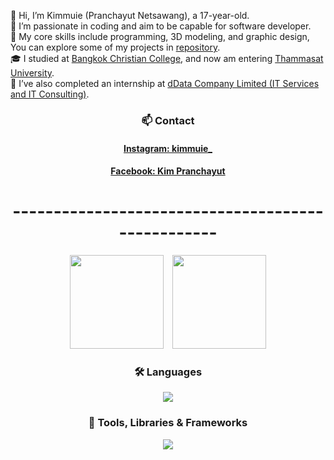 👋 Hi, I’m Kimmuie (Pranchayut Netsawang), a 17-year-old.  
🧐 I’m passionate in coding and aim to be capable for software developer.  
🎯 My core skills include programming, 3D modeling, and graphic design, You can explore some of my projects in [repository](https://github.com/Kimmuie?tab=repositories).  
🎓 I studied at [Bangkok Christian College](https://www.bcc.ac.th/), and now am entering [Thammasat University](https://tu.ac.th/en).  
💼 I’ve also completed an internship at [dData Company Limited (IT Services and IT Consulting)](https://th.linkedin.com/company/ddataco).  

<h3 align="center">📫 Contact</h3>
  <h4 align="center"><a href="https://instagram.com/kimmuie_">Instagram: kimmuie_</a></h4>
  <h4 align="center"><a href="https://www.facebook.com/pranchayut.netsawang/">Facebook: Kim Pranchayut</a></h4>  

<h1 align="center">--------------------------------------------------</h1>

<p align="center">
  <img src="https://github-readme-stats.vercel.app/api?username=kimmuie&show_icons=true&theme=dracula" style="margin-right: 10px; height: 150px;">
  <img src="https://github-readme-stats.vercel.app/api/top-langs/?username=kimmuie&layout=compact&langs_count=8&hide_border=false&title_color=ee688e&icon_color=6eb6c5&text_color=f8f8f2&bg_color=282a36" style="height: 150px;"/>
</p>

<h3 align="center">🛠️ Languages</h3>
<p align="center">
  <a href="https://skillicons.dev">
    <img src="https://skillicons.dev/icons?i=html,css,javascript,typescript,swift,python,c" />
  </a>
</p>

<h3 align="center">🧰 Tools, Libraries & Frameworks</h3>
<p align="center">
  <a href="https://skillicons.dev">
    <img src="https://skillicons.dev/icons?i=nextjs,react,tailwind,threejs,blender,ps,arduino,figma" />
  </a>
